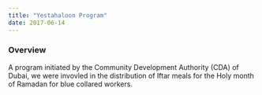 ```yaml
---
title: "Yestahaloon Program"
date: 2017-06-14
---
```


### Overview

A program initiated by the Community Development Authority (CDA) of Dubai, we were invovled in the distribution of Iftar meals for the Holy month of Ramadan for blue collared workers.
